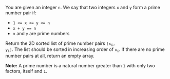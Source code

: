 You are given an integer `n`. We say that two integers `x` and `y` form a prime number pair if:

- `1 <= x <= y <= n`
- `x + y == n`
- `x` and `y` are prime numbers

Return the 2D sorted list of prime number pairs <code>[x<sub>i</sub>, y<sub>i</sub>]</code>. The list should be sorted in increasing order of <code>x<sub>i</sub></code>. If there are no prime number pairs at all, return an empty array.

**Note:** A prime number is a natural number greater than `1` with only two factors, itself and `1`.